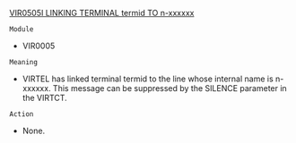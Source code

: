 [VIR0505I  LINKING TERMINAL termid TO n-xxxxxx](https://virtel.readthedocs.io/en/latest/manuals/virtel/Virtel459MG/messages.html?highlight=VIR0505I#VIR0505I)

`Module`
- VIR0005

`Meaning`
- VIRTEL has linked terminal termid to the line whose internal name is n-xxxxxx. This message can be suppressed by the SILENCE parameter in the VIRTCT.

`Action`
- None.
